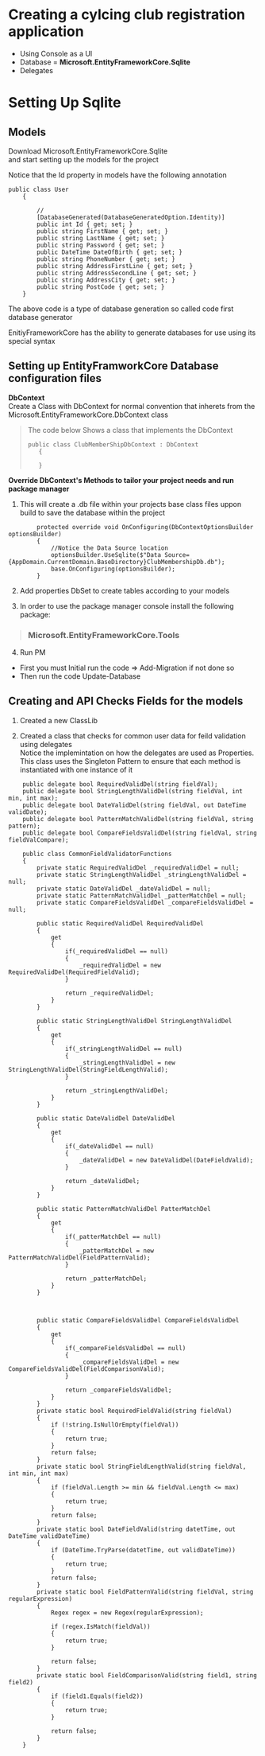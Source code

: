# Creating a cylcing club registration application
- Using Console as a UI
- Database = **Microsoft.EntityFrameworkCore.Sqlite**
- Delegates

# Setting Up Sqlite  

## Models

Download Microsoft.EntityFrameworkCore.Sqlite  
and start setting up the models for the project

Notice that the Id property in models have the following annotation  
```
public class User
    {

        //
        [DatabaseGenerated(DatabaseGeneratedOption.Identity)]
        public int Id { get; set; }
        public string FirstName { get; set; }
        public string LastName { get; set; }
        public string Password { get; set; }
        public DateTime DateOfBirth { get; set; }
        public string PhoneNumber { get; set; }
        public string AddressFirstLine { get; set; }
        public string AddressSecondLine { get; set; }
        public string AddressCity { get; set; }
        public string PostCode { get; set; }
    }
```

The above code is a type of database generation so called code first database generator

EnitiyFrameworkCore has the ability to generate databases for use using its special syntax

## Setting up EntityFramworkCore Database configuration files

**DbContext**  
Create a Class with DbContext for normal convention that inherets from the Microsoft.EntityFrameworkCore.DbContext class


>The code below Shows a class that implements the DbContext
>```
>public class ClubMemberShipDbContext : DbContext
>    {
>        
>    }
>```

**Override DbContext's Methods to tailor your project needs and run package manager**
1. This will create a .db file within your projects base class files uppon build to save the database within the project

```
        protected override void OnConfiguring(DbContextOptionsBuilder optionsBuilder)
        {
            //Notice the Data Source location   
            optionsBuilder.UseSqlite($"Data Source={AppDomain.CurrentDomain.BaseDirectory}ClubMembershipDb.db");
            base.OnConfiguring(optionsBuilder);
        }
```

2. Add properties DbSet<YourClass> to create tables according to your models  

3. In order to use the package manager console install the following package:  
> ### Microsoft.EntityFrameworkCore.Tools

4. Run PM  
- First you must Initial run the code => Add-Migration if not done so  
- Then run the code Update-Database



## Creating and API Checks Fields for the models

1. Created a new ClassLib

2. Created a class that checks for common user data for feild validation using delegates  
Notice the implemintation on how the delegates are used as Properties.  
This class uses the Singleton Pattern to ensure that each method is instantiated with one instance of it  
```
    public delegate bool RequiredValidDel(string fieldVal);
    public delegate bool StringLengthValidDel(string fieldVal, int min, int max);
    public delegate bool DateValidDel(string fieldVal, out DateTime validDate);
    public delegate bool PatternMatchValidDel(string fieldVal, string pattern);
    public delegate bool CompareFieldsValidDel(string fieldVal, string fieldValCompare);

    public class CommonFieldValidatorFunctions
    {
        private static RequiredValidDel _requiredValidDel = null;
        private static StringLengthValidDel _stringLengthValidDel = null;
        private static DateValidDel _dateValidDel = null;
        private static PatternMatchValidDel _patterMatchDel = null;
        private static CompareFieldsValidDel _compareFieldsValidDel = null;

        public static RequiredValidDel RequiredValidDel
        {
            get
            {
                if(_requiredValidDel == null)
                {
                    _requiredValidDel = new RequiredValidDel(RequiredFieldValid);
                }

                return _requiredValidDel;
            }
        }

        public static StringLengthValidDel StringLengthValidDel
        {
            get
            {
                if(_stringLengthValidDel == null)
                {
                    _stringLengthValidDel = new StringLengthValidDel(StringFieldLengthValid);
                }

                return _stringLengthValidDel;
            }
        }

        public static DateValidDel DateValidDel
        {
            get
            {
                if(_dateValidDel == null)
                {
                    _dateValidDel = new DateValidDel(DateFieldValid);
                }

                return _dateValidDel;
            }
        }

        public static PatternMatchValidDel PatterMatchDel
        {
            get
            {
                if(_patterMatchDel == null)
                {
                    _patterMatchDel = new PatternMatchValidDel(FieldPatternValid);
                }

                return _patterMatchDel;
            }
        }



        public static CompareFieldsValidDel CompareFieldsValidDel
        {
            get
            {
                if(_compareFieldsValidDel == null)
                {
                    _compareFieldsValidDel = new CompareFieldsValidDel(FieldComparisonValid);
                }

                return _compareFieldsValidDel;
            }
        }
        private static bool RequiredFieldValid(string fieldVal)
        {
            if (!string.IsNullOrEmpty(fieldVal))
            {
                return true;
            }
            return false;
        }
        private static bool StringFieldLengthValid(string fieldVal, int min, int max)
        {
            if (fieldVal.Length >= min && fieldVal.Length <= max)
            {
                return true;
            }
            return false;
        }
        private static bool DateFieldValid(string datetTime, out DateTime validDateTime)
        {
            if (DateTime.TryParse(datetTime, out validDateTime))
            {
                return true;
            }
            return false;
        }
        private static bool FieldPatternValid(string fieldVal, string regularExpression)
        {
            Regex regex = new Regex(regularExpression);

            if (regex.IsMatch(fieldVal))
            {
                return true;
            }

            return false;
        }
        private static bool FieldComparisonValid(string field1, string field2)
        {
            if (field1.Equals(field2))
            {
                return true;
            }

            return false;
        }
    }
```



